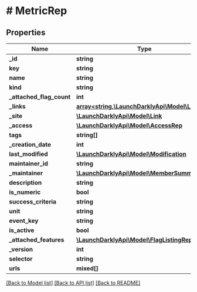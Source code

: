 # # MetricRep

## Properties

Name | Type | Description | Notes
------------ | ------------- | ------------- | -------------
**_id** | **string** |  |
**key** | **string** |  |
**name** | **string** |  |
**kind** | **string** |  |
**_attached_flag_count** | **int** |  | [optional]
**_links** | [**array<string,\LaunchDarklyApi\Model\Link>**](Link.md) |  |
**_site** | [**\LaunchDarklyApi\Model\Link**](Link.md) |  | [optional]
**_access** | [**\LaunchDarklyApi\Model\AccessRep**](AccessRep.md) |  | [optional]
**tags** | **string[]** |  |
**_creation_date** | **int** |  |
**last_modified** | [**\LaunchDarklyApi\Model\Modification**](Modification.md) |  | [optional]
**maintainer_id** | **string** |  | [optional]
**_maintainer** | [**\LaunchDarklyApi\Model\MemberSummaryRep**](MemberSummaryRep.md) |  | [optional]
**description** | **string** |  | [optional]
**is_numeric** | **bool** |  | [optional]
**success_criteria** | **string** |  | [optional]
**unit** | **string** |  | [optional]
**event_key** | **string** |  | [optional]
**is_active** | **bool** |  | [optional]
**_attached_features** | [**\LaunchDarklyApi\Model\FlagListingRep[]**](FlagListingRep.md) |  | [optional]
**_version** | **int** |  | [optional]
**selector** | **string** |  | [optional]
**urls** | **mixed[]** |  | [optional]

[[Back to Model list]](../../README.md#models) [[Back to API list]](../../README.md#endpoints) [[Back to README]](../../README.md)
